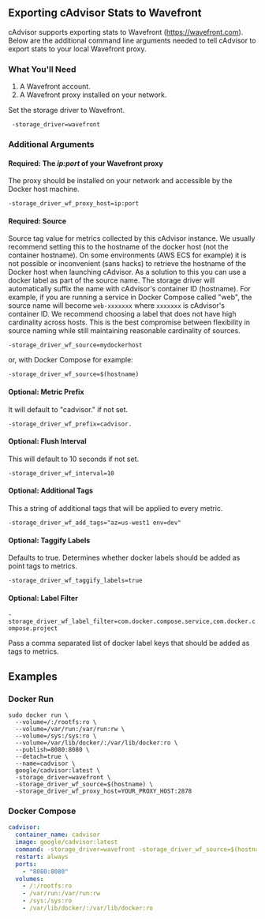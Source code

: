 
## Exporting cAdvisor Stats to Wavefront

cAdvisor supports exporting stats to Wavefront (https://wavefront.com). Below are the additional command line arguments needed to tell cAdvisor to export stats to your local Wavefront proxy.

### What You'll Need
1. A Wavefront account.
2. A Wavefront proxy installed on your network.

Set the storage driver to Wavefront.

` -storage_driver=wavefront`

### Additional Arguments

#### Required: The *ip:port* of your Wavefront proxy

The proxy should be installed on your network and accessible by the Docker host machine.

 `-storage_driver_wf_proxy_host=ip:port`

#### Required: Source

Source tag value for metrics collected by this cAdvisor instance. We usually recommend setting this to the hostname of the docker host (not the container hostname). On some environments
(AWS ECS for example) it is not possible or inconvenient (sans hacks) to retrieve the hostname of the Docker host when launching cAdvisor. As a solution to this you can use a docker label
as part of the source name. The storage driver will automatically suffix the name with cAdvisor's container ID (hostname). For example, if you are running a service in Docker Compose called "web",
the source name will become `web-xxxxxxx` where `xxxxxxx` is cAdvisor's container ID. We recommend choosing a label that does not have high cardinality across hosts.
This is the best compromise between flexibility in source naming while still maintaining reasonable cardinality of sources.

`-storage_driver_wf_source=mydockerhost`

or, with Docker Compose for example:

`-storage_driver_wf_source=$(hostname)`

#### Optional: Metric Prefix

It will default to "cadvisor." if not set.

`-storage_driver_wf_prefix=cadvisor.`

#### Optional: Flush Interval

This will default to 10 seconds if not set.

`-storage_driver_wf_interval=10`

#### Optional: Additional Tags

This a string of additional tags that will be applied to every metric.

`-storage_driver_wf_add_tags="az=us-west1 env=dev"`

#### Optional: Taggify Labels

Defaults to true. Determines whether docker labels should be added as point tags to metrics.

`-storage_driver_wf_taggify_labels=true`

#### Optional: Label Filter

`-storage_driver_wf_label_filter=com.docker.compose.service,com.docker.compose.project`

Pass a comma separated list of docker label keys that should be added as tags to metrics.

## Examples

### Docker Run

```shell
sudo docker run \
  --volume=/:/rootfs:ro \
  --volume=/var/run:/var/run:rw \
  --volume=/sys:/sys:ro \
  --volume=/var/lib/docker/:/var/lib/docker:ro \
  --publish=8080:8080 \
  --detach=true \
  --name=cadvisor \
  google/cadvisor:latest \
  -storage_driver=wavefront \
  -storage_driver_wf_source=$(hostname) \
  -storage_driver_wf_proxy_host=YOUR_PROXY_HOST:2878
```

### Docker Compose

```yaml
cadvisor:
  container_name: cadvisor
  image: google/cadvisor:latest
  command: -storage_driver=wavefront -storage_driver_wf_source=$(hostname) -storage_driver_wf_proxy_host=YOUR_PROXY_HOST:2878
  restart: always
  ports:
    - "8080:8080"
  volumes:
    - /:/rootfs:ro
    - /var/run:/var/run:rw
    - /sys:/sys:ro
    - /var/lib/docker/:/var/lib/docker:ro
```
